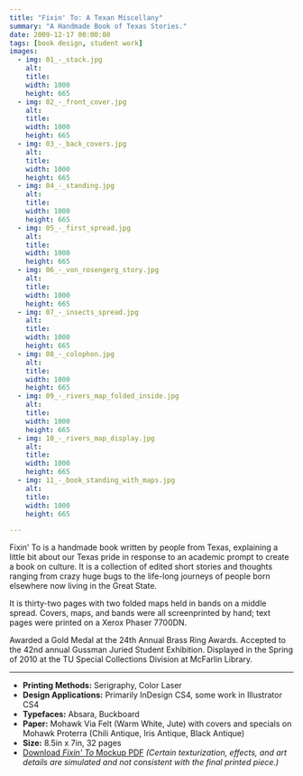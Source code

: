 ```yaml
---
title: "Fixin' To: A Texan Miscellany"
summary: "A Handmade Book of Texas Stories."
date: 2009-12-17 00:00:00
tags: [book design, student work]
images:
  - img: 01_-_stack.jpg
    alt:
    title:
    width: 1000
    height: 665
  - img: 02_-_front_cover.jpg
    alt:
    title:
    width: 1000
    height: 665
  - img: 03_-_back_covers.jpg
    alt:
    title:
    width: 1000
    height: 665
  - img: 04_-_standing.jpg
    alt:
    title:
    width: 1000
    height: 665
  - img: 05_-_first_spread.jpg
    alt:
    title:
    width: 1000
    height: 665
  - img: 06_-_von_rosengerg_story.jpg
    alt:
    title:
    width: 1000
    height: 665
  - img: 07_-_insects_spread.jpg
    alt:
    title:
    width: 1000
    height: 665
  - img: 08_-_colophon.jpg
    alt:
    title:
    width: 1000
    height: 665
  - img: 09_-_rivers_map_folded_inside.jpg
    alt:
    title:
    width: 1000
    height: 665
  - img: 10_-_rivers_map_display.jpg
    alt:
    title:
    width: 1000
    height: 665
  - img: 11_-_book_standing_with_maps.jpg
    alt:
    title:
    width: 1000
    height: 665

---
```


Fixin' To is a handmade book written by people from Texas, explaining a little bit about our Texas pride in response to an academic prompt to create a book on culture. It is a collection of edited short stories and thoughts ranging from crazy huge bugs to the life-long journeys of people born elsewhere now living in the Great State.

It is thirty-two pages with two folded maps held in bands on a middle spread. Covers, maps, and bands were all screenprinted by hand; text pages were printed on a Xerox Phaser 7700DN.

Awarded a Gold Medal at the 24th Annual Brass Ring Awards. Accepted to the 42nd annual Gussman Juried Student Exhibition. Displayed in the Spring of 2010 at the TU Special Collections Division at McFarlin Library.

---

*   **Printing Methods:** Serigraphy, Color Laser
*   **Design Applications:** Primarily InDesign CS4, some work in Illustrator CS4
*   **Typefaces:** Absara, Buckboard
*   **Paper:** Mohawk Via Felt (Warm White, Jute) with covers and specials on Mohawk Proterra (Chili Antique, Iris Antique, Black Antique)
*   **Size:** 8.5in x 7in, 32 pages
*   [Download _Fixin' To_ Mockup PDF](/assets/pdf/tu-fixinto-book.pdf) _(Certain texturization, effects, and art details are simulated and not consistent with the final printed piece.)_
